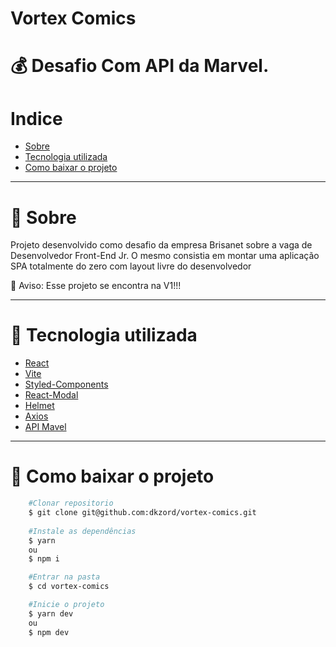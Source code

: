 # Vortex Comics

# 💰 Desafio Com API da Marvel.


# Indice
- [Sobre](#-sobre)
- [Tecnologia utilizada](#-tecnologia-utilizada)
- [Como baixar o projeto](#-como-baixar-o-projeto)

---

# 📜 Sobre

Projeto desenvolvido como desafio da empresa Brisanet sobre a vaga de Desenvolvedor Front-End Jr.
O mesmo consistia em montar uma aplicação SPA totalmente do zero com layout livre do desenvolvedor

🛑 Aviso: Esse projeto se encontra na V1!!!

---

# 📘 Tecnologia utilizada

- [React](https://pt-br.reactjs.org/)
- [Vite](https://vitejs.dev/)
- [Styled-Components](https://styled-components.com/)
- [React-Modal](https://github.com/reactjs/react-modal)
- [Helmet](https://github.com/nfl/react-helmet)
- [Axios](https://axios-http.com/)
- [API Mavel](https://developer.marvel.com/docs)

---

# 📁 Como baixar o projeto

```bash
    #Clonar repositorio
    $ git clone git@github.com:dkzord/vortex-comics.git
    
    #Instale as dependências
    $ yarn 
    ou
    $ npm i

    #Entrar na pasta
    $ cd vortex-comics

    #Inicie o projeto
    $ yarn dev
    ou
    $ npm dev
```
